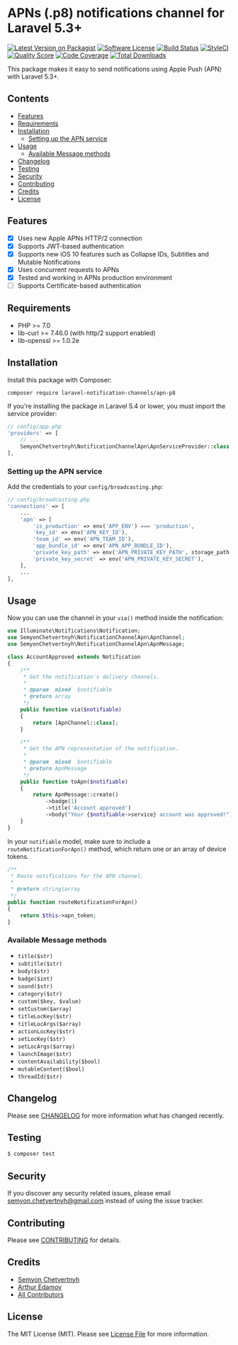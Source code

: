 # APNs (.p8) notifications channel for Laravel 5.3+

[![Latest Version on Packagist](https://img.shields.io/packagist/v/semyonchetvertnyh/laravel-apn-notification-channel.svg?style=flat-square)](https://packagist.org/packages/laravel-notification-channels/apn-p8)
[![Software License](https://img.shields.io/badge/license-MIT-brightgreen.svg?style=flat-square)](LICENSE.md)
[![Build Status](https://img.shields.io/travis/semyonchetvertnyh/laravel-apn-notification-channel/master.svg?style=flat-square)](https://travis-ci.org/laravel-notification-channels/apn-p8)
[![StyleCI](https://styleci.io/repos/161699587/shield)](https://styleci.io/repos/161699587)
[![Quality Score](https://img.shields.io/scrutinizer/g/semyonchetvertnyh/laravel-apn-notification-channel.svg?style=flat-square)](https://scrutinizer-ci.com/g/laravel-notification-channels/apn-p8)
[![Code Coverage](https://img.shields.io/scrutinizer/coverage/g/semyonchetvertnyh/laravel-apn-notification-channel/master.svg?style=flat-square)](https://scrutinizer-ci.com/g/laravel-notification-channels/apn-p8/?branch=master)
[![Total Downloads](https://img.shields.io/packagist/dt/semyonchetvertnyh/laravel-apn-notification-channel.svg?style=flat-square)](https://packagist.org/packages/laravel-notification-channels/apn-p8)

This package makes it easy to send notifications using Apple Push (APN) with Laravel 5.3+.

## Contents

- [Features](#features)
- [Requirements](#requirements)
- [Installation](#installation)
	- [Setting up the APN service](#setting-up-the-apn-service)
- [Usage](#usage)
	- [Available Message methods](#available-message-methods)
- [Changelog](#changelog)
- [Testing](#testing)
- [Security](#security)
- [Contributing](#contributing)
- [Credits](#credits)
- [License](#license)

## Features

- [X] Uses new Apple APNs HTTP/2 connection
- [X] Supports JWT-based authentication
- [X] Supports new iOS 10 features such as Collapse IDs, Subtitles and Mutable Notifications
- [X] Uses concurrent requests to APNs
- [X] Tested and working in APNs production environment
- [ ] Supports Certificate-based authentication

## Requirements

* PHP >= 7.0
* lib-curl >= 7.46.0 (with http/2 support enabled)
* lib-openssl >= 1.0.2e 

## Installation

Install this package with Composer:

```bash
composer require laravel-notification-channels/apn-p8
```

If you're installing the package in Laravel 5.4 or lower, you must import the service provider:

```php
// config/app.php
'providers' => [
    // ...
    SemyonChetvertnyh\NotificationChannelApn\ApnServiceProvider::class,
],
```

### Setting up the APN service

Add the credentials to your `config/broadcasting.php`:

```php
// config/broadcasting.php
'connections' => [
    ...
    'apn' => [
        'is_production' => env('APP_ENV') === 'production',
        'key_id' => env('APN_KEY_ID'),
        'team_id' => env('APN_TEAM_ID'),
        'app_bundle_id' => env('APN_APP_BUNDLE_ID'),
        'private_key_path' => env('APN_PRIVATE_KEY_PATH', storage_path('private_key.p8')),
        'private_key_secret' => env('APN_PRIVATE_KEY_SECRET'),
    ],
    ...
],
```

## Usage

Now you can use the channel in your `via()` method inside the notification:

```php
use Illuminate\Notifications\Notification;
use SemyonChetvertnyh\NotificationChannelApn\ApnChannel;
use SemyonChetvertnyh\NotificationChannelApn\ApnMessage;

class AccountApproved extends Notification
{
    /**
     * Get the notification's delivery channels.
     *
     * @param  mixed  $notifiable
     * @return array
     */
    public function via($notifiable)
    {
        return [ApnChannel::class];
    }

    /**
     * Get the APN representation of the notification.
     *
     * @param  mixed  $notifiable
     * @return ApnMessage
     */
    public function toApn($notifiable)
    {
        return ApnMessage::create()
            ->badge(1)
            ->title('Account approved')
            ->body("Your {$notifiable->service} account was approved!");
    }
}
```

In your `notifiable` model, make sure to include a `routeNotificationForApn()` method, which return one or an array of device tokens.

```php
/**
 * Route notifications for the APN channel.
 *
 * @return string|array
 */
public function routeNotificationForApn()
{
    return $this->apn_token;
}
```

### Available Message methods

 - `title($str)`
 - `subtitle($str)`
 - `body($str)`
 - `badge($int)`
 - `sound($str)`
 - `category($str)`
 - `custom($key, $value)`
 - `setCustom($array)`
 - `titleLocKey($str)`
 - `titleLocArgs($array)`
 - `actionLocKey($str)`
 - `setLocKey($str)`
 - `setLocArgs($array)`
 - `launchImage($str)`
 - `contentAvailability($bool)`
 - `mutableContent($bool)`
 - `threadId($str)`

## Changelog

Please see [CHANGELOG](CHANGELOG.md) for more information what has changed recently.

## Testing

``` bash
$ composer test
```

## Security

If you discover any security related issues, please email semyon.chetvertnyh@gmail.com instead of using the issue tracker.

## Contributing

Please see [CONTRIBUTING](CONTRIBUTING.md) for details.

## Credits

- [Semyon Chetvertnyh](https://github.com/semyonchetvertnyh)
- [Arthur Edamov](https://github.com/edamov)
- [All Contributors](../../contributors)

## License

The MIT License (MIT). Please see [License File](LICENSE.md) for more information.
